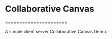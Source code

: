 # Collaborative Canvas
======================

A simple client server Collaborative Canvas Demo. 



